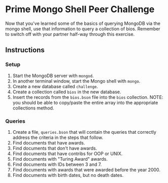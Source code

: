 # Prime Mongo Shell Peer Challenge

Now that you've learned some of the basics of querying MongoDB via the mongo shell, use that information to query a collection of bios. Remember to switch off with your partner half-way through this exercise.

## Instructions
### Setup
1. Start the MongoDB server with `mongod`.
2. In another terminal window, start the Mongo shell with `mongo`.
3. Create a new database called `challenge`.
4. Create a collection called `bios` in the new database.
5. Insert the records from the `bios.bson` file into the `bios` collection.
NOTE: you should be able to copy/paste the entire array into the appropriate collections method.
### Queries
1. Create a file, `queries.bson` that will contain the queries that correctly address the criteria in the
steps that follow.
2. Find documents that have awards.
3. Find documents that don't have awards.
4. Find documents that have contribs for OOP or UNIX.
5. Find documents with "Turing Award" awards.
6. Find documents with IDs between 3 and 7.
7. Find documents with awards that were awarded before the year 2000.
8. Find documents with birth dates, but no death dates.

